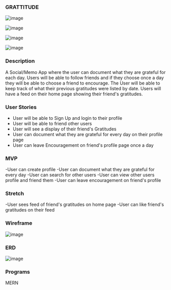 ### GRATTITUDE


![image](https://user-images.githubusercontent.com/21118840/173286734-4c76456b-af5c-4c6a-8e3d-a22268aa5532.png)


![image](https://user-images.githubusercontent.com/21118840/173286781-ad5fefb7-de7a-4cfc-88d4-dd5723c55c9b.png)


![image](https://user-images.githubusercontent.com/21118840/173286873-48f0e889-d73f-42e6-87d6-0fb9eed49671.png)


![image](https://user-images.githubusercontent.com/21118840/173288196-ec592551-34f2-4a3e-bd68-24f8e91a97f2.png)





### Description
A Social/Memo App where the user can document what they are grateful for each day. Users will be able to follow friends and if they choose once a day they will be able to choose a friend to encourage. The User will be able to keep track of what their previous gratitudes were listed by date. Users will have a feed on their home page showing their friend's gratitudes. 

### User Stories

- User will be able to Sign Up and login to their profile
- User will be able to friend other users
- User will see a display of their friend's Gratitudes
- User can document what they are grateful for every day on their profile page
- User can leave Encouragement on friend's profile page once a day

### MVP

-User can create profile
-User can document what they are grateful for every day
-User can search for other users
-User can view other users profile and friend them
-User can leave encouragement on friend's profile

### Stretch

-User sees feed of friend's gratitudes on home page
-User can like friend's gratitudes on their feed

### Wireframe

![image](https://user-images.githubusercontent.com/21118840/171904953-ae63ae63-372b-4639-ae73-65a9b37cb878.png)


### ERD

![image](https://user-images.githubusercontent.com/21118840/172071737-0efa36ec-9752-4a97-a3dc-f2738f8ba5af.png)


### Programs

MERN
